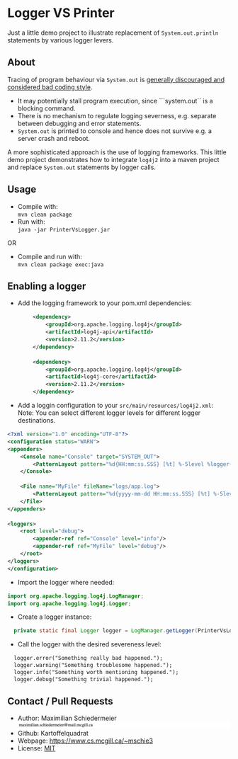 # Logger VS Printer

Just a little demo project to illustrate replacement of ```System.out.println``` statements by various logger levers.

## About

Tracing of program behaviour via ```System.out``` is [generally discouraged and considered bad coding style](https://stackoverflow.com/a/8601972).

 * It may potentially stall program execution, since ```system.out`` is a blocking command.
 * There is no mechanism to regulate logging severness, e.g. separate between debugging and error statements.
 * ```System.out``` is printed to console and hence does not survive e.g. a server crash and reboot.

A more sophisticated approach is the use of logging frameworks. This little demo project demonstrates how to integrate ```log4j2``` into a maven project and replace ```System.out``` statements by logger calls.

## Usage

 * Compile with:  
```mvn clean package```
 * Run with:  
```java -jar PrinterVsLogger.jar```

OR

 * Compile and run with:  
```mvn clean package exec:java```

## Enabling a logger

 * Add the logging framework to your pom.xml dependencies:  
```xml
        <dependency>
            <groupId>org.apache.logging.log4j</groupId>
            <artifactId>log4j-api</artifactId>
            <version>2.11.2</version>
        </dependency>

        <dependency>
            <groupId>org.apache.logging.log4j</groupId>
            <artifactId>log4j-core</artifactId>
            <version>2.11.2</version>
        </dependency>
```
 * Add a loggin configuration to your ```src/main/resources/log4j2.xml```:  
Note: You can select different logger levels for different logger destinations.  
```xml
<?xml version="1.0" encoding="UTF-8"?>
<configuration status="WARN">
<appenders>
    <Console name="Console" target="SYSTEM_OUT">
        <PatternLayout pattern="%d{HH:mm:ss.SSS} [%t] %-5level %logger{36} - %msg%n"/>
    </Console>

    <File name="MyFile" fileName="logs/app.log">
        <PatternLayout pattern="%d{yyyy-mm-dd HH:mm:ss.SSS} [%t] %-5level %logger{36} - %msg%n"/>
    </File>
</appenders>

<loggers>
    <root level="debug">
        <appender-ref ref="Console" level="info"/>
        <appender-ref ref="MyFile" level="debug"/>
    </root>
</loggers>
</configuration>
```
 * Import the logger where needed:  
```java
import org.apache.logging.log4j.LogManager;
import org.apache.logging.log4j.Logger;
```
 * Create a logger instance:  
```java
  private static final Logger logger = LogManager.getLogger(PrinterVsLogger.class);
```
 * Call the logger with the desired severeness level:  
```
  logger.error("Something really bad happened.");
  logger.warning("Something troublesome happened.");
  logger.info("Something worth mentioning happened.");
  logger.debug("Something trivial happened.");
```

## Contact / Pull Requests

 * Author: Maximilian Schiedermeier ![email](email.png)
 * Github: Kartoffelquadrat
 * Webpage: https://www.cs.mcgill.ca/~mschie3
 * License: [MIT](https://opensource.org/licenses/MIT)
